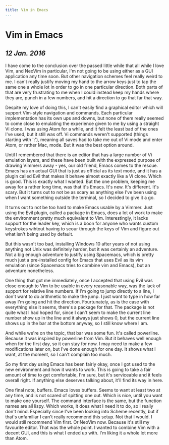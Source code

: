 ```yaml
---
title: Vim in Emacs
...
```


Vim in Emacs
============

*12 Jan. 2016*
--------------

I have come to the conclusion over the passed little while that all while I love
Vim, and NeoVim in particular, I'm not going to be using either as a GUI application
any time soon. But other navigation schemes feel really weird to me. I can't really
justify moving my hand to the arrow keys just to tap the same one a whole lot in
order to go in one particular direction. Both parts of that are very frustrating
to me when I could instead keep my hands where they are, punch in a few numbers,
and hit a direction to go that far that way.

Despite my love of doing this, I can't easily find a graphical editor which will
support Vim-style navigation and commands. Each particular implementation has its
own ups and downs, but none of them really seemed to come close to emulating the
experience given to me by using a straight Vi clone. I was using Atom for a while,
and it felt the least bad of the ones I've used, but it still was off. Vi commands
weren't supported (things starting with ':'), meaning all saves had to take me out
of Vi mode and enter Atom, or rather Mac, mode. But it was the best option around.

Until I remembered that there is an editor that has a large number of Vi emulation
layers, and these have been built with the expressed purpose of drawing Vimmers
away - yes, our old friend, Emacs comes to the rescue. Emacs has an actual GUI that
is just as official as its text mode, and it has a plugin called Evil that makes it
behave almost exactly like a Vi clone. Which is good. This is exactly what I wanted.
But the one problem, keeping me away for a rather long time, was that it's Emacs.
It's new. It's different. It's scary. But it turns out to not be as scary as anything
else I've been using when I want something outside the terminal, so I decided to give
it a go.

It turns out to not be too hard to make Emacs usable by a Vimmer. Just using the Evil
plugin, called a package in Emacs, does a lot of work to make the environment pretty
much equivalent to Vim. Interestingly, it lacks support for the leader key, which is
a boon for anyone who wants custom keystrokes wihtout having to scour through the keys
of Vim and figure out what isn't being used by default.

But this wasn't too bad, installing Windows 10 after years of not using anything not
Unix was definitely harder, but it was certainly an adventure. Not a big enough
adventure to justify using Spacemacs, which is pretty much just a pre-installed config
for Emacs that uses Evil as its vim emulation (since Spacemacs tries to combine vim
and Emacs), but an adventure nonetheless.

One thing that got me immediately, once I accepted that using Evil was close enough
to Vim to be usable in every reasonable way, was the lack of support for relative
line numbers. If I'm going to jump directly to a line, I don't want to do arithmetic
to make the jump. I just want to type in how far away I'm going and hit the direction.
Fourtunately, as is the case with everything else it seems, there's a package for that.
The package is not quite what I had hoped for, since I can't seem to make the current
line number show up in the line and it always just shows 0, but the current line shows
up in the bar at the bottom anyway, so I still know where I am.

And while we're on the topic, that bar was some fun. It's called powerline. Because
it was inspired by powerline from Vim. But it behaves well enough when for the first
day, so it can stay for now. I may need to make a few modifications later on, but
I've done enough for one day. It shows what I want, at the moment, so I can't
complain too much.

So my first day using Emacs has been fairly okay, once I got used to the new environment
and how it wants to work. This is going to take a fair amount of time to get comfortable,
I'm sure, but it's serviceable and it feels overall right. If anything else deserves
talking about, it'll find its way in here.

One final note, buffers. Emacs loves buffers. Seems to want at least two at any time,
and is not scared of spitting one out. Which is nice, until you want to make one yourself.
The command interface is the same, but the function names are all lispy. Which works, it
does what I need it to do, so I really don't mind. Especially since I've been looking
into Scheme recently, but if that's unfamiliar I can't really recommend this setup.
Not that I would. I would still recommend Vim first. Or NeoVim now. Because it's still
my favourite editor. That was the whole point. I wanted to combine Vim with a decent GUI,
and this is what I ended up with. I'm liking it a whole lot more than Atom.
